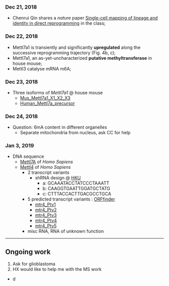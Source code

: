 ### Dec 21, 2018
* Chenrui Qin shares a *nature* paper [Single-cell mapping of lineage and identity in direct reprogramming](https://www.nature.com/articles/s41586-018-0744-4) in the class;

### Dec 22, 2018
* Mettl7a1 is transiently and significantly **upregulated** along the successive reprogramming trajectory (Fig. 4b, c);
* Mettl7a1, an as-yet-uncharacterized **putative methyltransferase** in house mouse;
* Mettl3 catalyse mRNA m6A;

### Dec 23, 2018
* Three isoforms of _Mettl7a1_ @ house mouse
  * [Mus_Mettl7a1_X1_X2_X3](https://github.com/ZihuaLiu666/6mA/blob/master/Mus_Mettl7a1_X1_X2_X3.fasta)
  * [Human_Mettl7a_precursor](https://github.com/ZihuaLiu666/6mA/blob/master/Human_Mettl7a_precursor.fasta)

### Dec 24, 2018

* Question: 6mA content in different organelles
  * Separate mitochondria from nucleus, ask CC for help

### Jan 3, 2019
* DNA sequence
  * [Mettl7A](https://www.ncbi.nlm.nih.gov/nuccore/1519244361) of _Homo Sapiens_
  * [Mettl4](https://www.ncbi.nlm.nih.gov/nuccore/1519241700) of _Homo Sapiens_
    * 2 transcript variants
      * shRNA design @ [HKU](https://i.cs.hku.hk/~sirna/software/sirna.php)
        * a: GCAAATACCTATCCCTAAATT
        * b: CAAGGTGAATTGGATGCTATG
        * c: CTTTACCACTTGACGCCTGCA
    * 5 predicted transcript variants : [ORFfinder](https://www.ncbi.nlm.nih.gov/orffinder/)
      * [mtr4_Ptv1]()
      * [mtr4_Ptv2]()
      * [mtr4_Ptv3]()
      * [mtr4_Ptv4]()
      * [mtr4_Ptv5]()
    * misc RNA, RNA of unknown function

---

## Ongoing work
1. Ask for glioblastoma 
2. HX would like to help me with the MS work
  * d
